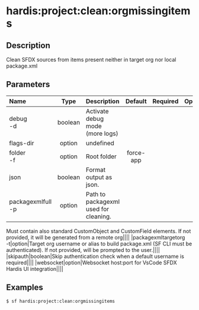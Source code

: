 <!-- This file has been generated with command 'sf hardis:doc:plugin:generate'. Please do not update it manually or it may be overwritten -->
# hardis:project:clean:orgmissingitems

## Description

Clean SFDX sources from items present neither in target org nor local package.xml

## Parameters

|Name|Type|Description|Default|Required|Options|
|:---|:--:|:----------|:-----:|:------:|:-----:|
|debug<br/>-d|boolean|Activate debug mode (more logs)||||
|flags-dir|option|undefined||||
|folder<br/>-f|option|Root folder|force-app|||
|json|boolean|Format output as json.||||
|packagexmlfull<br/>-p|option|Path to packagexml used for cleaning.
Must contain also standard CustomObject and CustomField elements.
If not provided, it will be generated from a remote org||||
|packagexmltargetorg<br/>-t|option|Target org username or alias to build package.xml (SF CLI must be authenticated).
If not provided, will be prompted to the user.||||
|skipauth|boolean|Skip authentication check when a default username is required||||
|websocket|option|Websocket host:port for VsCode SFDX Hardis UI integration||||

## Examples

```shell
$ sf hardis:project:clean:orgmissingitems
```


